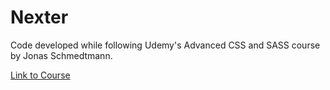 # Nexter
Code developed while following Udemy's Advanced CSS and SASS course by Jonas Schmedtmann.

[Link to Course](https://www.udemy.com/course/advanced-css-and-sass/)
